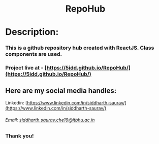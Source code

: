 <h1 align="center">
  RepoHub
</h1>

# Description:

### This is a github repository hub created with ReactJS. Class components are used.

  ### Project live at - [https://5idd.github.io/RepoHub/](https://5idd.github.io/RepoHub/)

## Here are my social media handles:

Linkedin: [https://www.linkedin.com/in/siddharth-saurav/](https://www.linkedin.com/in/siddharth-saurav/)
<br />

###### Email: siddharth.saurav.che19@itbhu.ac.in

### Thank you!
